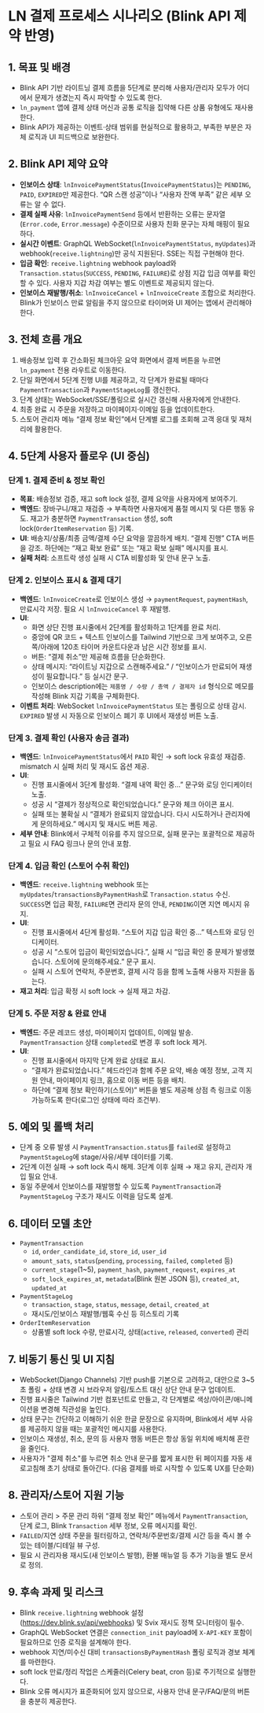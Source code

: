 # LN 결제 프로세스 시나리오 (Blink API 제약 반영)

## 1. 목표 및 배경
- Blink API 기반 라이트닝 결제 흐름을 5단계로 분리해 사용자/관리자 모두가 어디에서 문제가 생겼는지 즉시 파악할 수 있도록 한다.
- `ln_payment` 앱에 결제 상태 머신과 공통 로직을 집약해 다른 상품 유형에도 재사용한다.
- Blink API가 제공하는 이벤트·상태 범위를 현실적으로 활용하고, 부족한 부분은 자체 로직과 UI 피드백으로 보완한다.

## 2. Blink API 제약 요약
- **인보이스 상태**: `lnInvoicePaymentStatus`(`InvoicePaymentStatus`)는 `PENDING`, `PAID`, `EXPIRED`만 제공한다. “QR 스캔 성공”이나 “사용자 잔액 부족” 같은 세부 오류는 알 수 없다.
- **결제 실패 사유**: `lnInvoicePaymentSend` 등에서 반환하는 오류는 문자열(`Error.code`, `Error.message`) 수준이므로 사용자 친화 문구는 자체 매핑이 필요하다.
- **실시간 이벤트**: GraphQL WebSocket(`lnInvoicePaymentStatus`, `myUpdates`)과 webhook(`receive.lightning`)만 공식 지원된다. SSE는 직접 구현해야 한다.
- **입금 확인**: `receive.lightning` webhook payload와 `Transaction.status`(`SUCCESS`, `PENDING`, `FAILURE`)로 상점 지갑 입금 여부를 확인할 수 있다. 사용자 지갑 차감 여부는 별도 이벤트로 제공되지 않는다.
- **인보이스 재발행/취소**: `lnInvoiceCancel` + `lnInvoiceCreate` 조합으로 처리한다. Blink가 인보이스 만료 알림을 주지 않으므로 타이머와 UI 제어는 앱에서 관리해야 한다.

## 3. 전체 흐름 개요
1. 배송정보 입력 후 간소화된 체크아웃 요약 화면에서 결제 버튼을 누르면 `ln_payment` 전용 라우트로 이동한다.
2. 단일 화면에서 5단계 진행 UI를 제공하고, 각 단계가 완료될 때마다 `PaymentTransaction`과 `PaymentStageLog`를 갱신한다.
3. 단계 상태는 WebSocket/SSE/폴링으로 실시간 갱신해 사용자에게 안내한다.
4. 최종 완료 시 주문을 저장하고 마이페이지·이메일 등을 업데이트한다.
5. 스토어 관리자 메뉴 “결제 정보 확인”에서 단계별 로그를 조회해 고객 응대 및 재처리에 활용한다.

## 4. 5단계 사용자 플로우 (UI 중심)
### 단계 1. 결제 준비 & 정보 확인
- **목표**: 배송정보 검증, 재고 soft lock 설정, 결제 요약을 사용자에게 보여주기.
- **백엔드**: 장바구니/재고 재검증 → 부족하면 사용자에게 품절 메시지 및 다른 행동 유도. 재고가 충분하면 `PaymentTransaction` 생성, soft lock(`OrderItemReservation` 등) 기록.
- **UI**: 배송지/상품/최종 금액/결제 수단 요약을 깔끔하게 배치. “결제 진행” CTA 버튼을 강조. 하단에는 “재고 확보 완료” 또는 “재고 확보 실패” 메시지를 표시.
- **실패 처리**: 소프트락 생성 실패 시 CTA 비활성화 및 안내 문구 노출.

### 단계 2. 인보이스 표시 & 결제 대기
- **백엔드**: `lnInvoiceCreate`로 인보이스 생성 → `paymentRequest`, `paymentHash`, 만료시각 저장. 필요 시 `lnInvoiceCancel` 후 재발행.
- **UI**:
  - 화면 상단 진행 표시줄에서 2단계를 활성화하고 1단계를 완료 처리.
  - 중앙에 QR 코드 + 텍스트 인보이스를 Tailwind 기반으로 크게 보여주고, 오른쪽/아래에 120초 타이머 카운트다운과 남은 시간 정보를 표시.
  - 버튼: “결제 취소”만 제공해 흐름을 단순화한다.
  - 상태 메시지: “라이트닝 지갑으로 스캔해주세요.” / “인보이스가 만료되어 재생성이 필요합니다.” 등 실시간 문구.
  - 인보이스 description에는 `제품명 / 수량 / 총액 / 결제자 id` 형식으로 메모를 작성해 Blink 지갑 기록을 구체화한다.
- **이벤트 처리**: WebSocket `lnInvoicePaymentStatus` 또는 폴링으로 상태 감시. `EXPIRED` 발생 시 자동으로 인보이스 폐기 후 UI에서 재생성 버튼 노출.

### 단계 3. 결제 확인 (사용자 송금 결과)
- **백엔드**: `lnInvoicePaymentStatus`에서 `PAID` 확인 → soft lock 유효성 재검증. mismatch 시 실패 처리 및 재시도 옵션 제공.
- **UI**:
  - 진행 표시줄에서 3단계 활성화. “결제 내역 확인 중…” 문구와 로딩 인디케이터 노출.
  - 성공 시 “결제가 정상적으로 확인되었습니다.” 문구와 체크 아이콘 표시.
  - 실패 또는 불확실 시 “결제가 완료되지 않았습니다. 다시 시도하거나 관리자에게 문의하세요.” 메시지 및 재시도 버튼 제공.
- **세부 안내**: Blink에서 구체적 이유를 주지 않으므로, 실패 문구는 포괄적으로 제공하고 필요 시 FAQ 링크나 문의 안내 포함.

### 단계 4. 입금 확인 (스토어 수취 확인)
- **백엔드**: `receive.lightning` webhook 또는 `myUpdates`/`transactionsByPaymentHash`로 `Transaction.status` 수신. `SUCCESS`면 입금 확정, `FAILURE`면 관리자 문의 안내, `PENDING`이면 지연 메시지 유지.
- **UI**:
  - 진행 표시줄에서 4단계 활성화. “스토어 지갑 입금 확인 중…” 텍스트와 로딩 인디케이터.
  - 성공 시 “스토어 입금이 확인되었습니다.”, 실패 시 “입금 확인 중 문제가 발생했습니다. 스토어에 문의해주세요.” 문구 표시.
  - 실패 시 스토어 연락처, 주문번호, 결제 시각 등을 함께 노출해 사용자 지원을 돕는다.
- **재고 처리**: 입금 확정 시 soft lock → 실제 재고 차감.

### 단계 5. 주문 저장 & 완료 안내
- **백엔드**: 주문 레코드 생성, 마이페이지 업데이트, 이메일 발송. `PaymentTransaction` 상태 `completed`로 변경 후 soft lock 제거.
- **UI**:
  - 진행 표시줄에서 마지막 단계 완료 상태로 표시.
  - “결제가 완료되었습니다.” 헤드라인과 함께 주문 요약, 배송 예정 정보, 고객 지원 안내, 마이페이지 링크, 홈으로 이동 버튼 등을 배치.
  - 하단에 “결제 정보 확인하기(스토어)” 버튼을 별도 제공해 상점 측 링크로 이동 가능하도록 한다(로그인 상태에 따라 조건부).

## 5. 예외 및 롤백 처리
- 단계 중 오류 발생 시 `PaymentTransaction.status`를 `failed`로 설정하고 `PaymentStageLog`에 stage/사유/세부 데이터를 기록.
- 2단계 이전 실패 → soft lock 즉시 해제. 3단계 이후 실패 → 재고 유지, 관리자 개입 필요 안내.
- 동일 주문에서 인보이스를 재발행할 수 있도록 `PaymentTransaction`과 `PaymentStageLog` 구조가 재시도 이력을 담도록 설계.

## 6. 데이터 모델 초안
- `PaymentTransaction`
  - `id`, `order_candidate_id`, `store_id`, `user_id`
  - `amount_sats`, `status`(`pending`, `processing`, `failed`, `completed` 등)
  - `current_stage`(1~5), `payment_hash`, `payment_request`, `expires_at`
  - `soft_lock_expires_at`, `metadata`(Blink 원본 JSON 등), `created_at`, `updated_at`
- `PaymentStageLog`
  - `transaction`, `stage`, `status`, `message`, `detail`, `created_at`
  - 재시도/인보이스 재발행/웹훅 수신 등 히스토리 기록
- `OrderItemReservation`
  - 상품별 soft lock 수량, 만료시각, 상태(`active`, `released`, `converted`) 관리

## 7. 비동기 통신 및 UI 지침
- WebSocket(Django Channels) 기반 push를 기본으로 고려하고, 대안으로 3~5초 폴링 + 상태 변경 시 브라우저 알림/토스트 대신 상단 안내 문구 업데이트.
- 진행 표시줄은 Tailwind 기반 컴포넌트로 만들고, 각 단계별로 색상/아이콘/애니메이션을 변경해 직관성을 높인다.
- 상태 문구는 간단하고 이해하기 쉬운 한글 문장으로 유지하며, Blink에서 세부 사유를 제공하지 않을 때는 포괄적인 메시지를 사용한다.
- 인보이스 재생성, 취소, 문의 등 사용자 행동 버튼은 항상 동일 위치에 배치해 혼란을 줄인다.
- 사용자가 "결제 취소"를 누르면 취소 안내 문구를 짧게 표시한 뒤 페이지를 자동 새로고침해 초기 상태로 돌아간다. (다음 결제를 바로 시작할 수 있도록 UX를 단순화)

## 8. 관리자/스토어 지원 기능
- 스토어 관리 > 주문 관리 하위 “결제 정보 확인” 메뉴에서 `PaymentTransaction`, 단계 로그, Blink `Transaction` 세부 정보, 오류 메시지를 확인.
- `FAILED`/지연 상태 주문을 필터링하고, 연락처/주문번호/결제 시간 등을 즉시 볼 수 있는 테이블/디테일 뷰 구성.
- 필요 시 관리자용 재시도(새 인보이스 발행), 환불 매뉴얼 등 추가 기능을 별도 문서로 정의.

## 9. 후속 과제 및 리스크
- Blink `receive.lightning` webhook 설정(https://dev.blink.sv/api/webhooks) 및 Svix 재시도 정책 모니터링이 필수.
- GraphQL WebSocket 연결은 `connection_init` payload에 `X-API-KEY` 포함이 필요하므로 인증 로직을 설계해야 한다.
- webhook 지연/미수신 대비 `transactionsByPaymentHash` 폴링 로직과 경보 체계를 마련한다.
- soft lock 만료/정리 작업은 스케줄러(Celery beat, cron 등)로 주기적으로 실행한다.
- Blink 오류 메시지가 표준화되어 있지 않으므로, 사용자 안내 문구/FAQ/문의 버튼을 충분히 제공한다.
